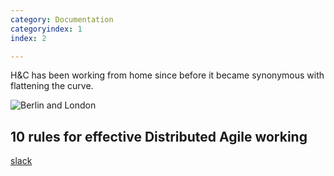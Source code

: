 ```yaml
---
category: Documentation
categoryindex: 1
index: 2

---
```


H&C has been working from home since before it became synonymous with flattening the curve. 

![Berlin and London](/BerlinLondon.png)


## 10 rules for effective Distributed Agile working
 [slack](https://slack.com/intl/en-gb/?eu_nc=1)